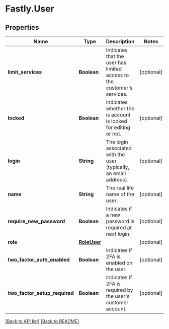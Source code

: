 # Fastly.User

## Properties

Name | Type | Description | Notes
------------ | ------------- | ------------- | -------------
**limit_services** | **Boolean** | Indicates that the user has limited access to the customer&#39;s services. | [optional] 
**locked** | **Boolean** | Indicates whether the is account is locked for editing or not. | [optional] 
**login** | **String** | The login associated with the user (typically, an email address). | [optional] 
**name** | **String** | The real life name of the user. | [optional] 
**require_new_password** | **Boolean** | Indicates if a new password is required at next login. | [optional] 
**role** | [**RoleUser**](RoleUser.md) |  | [optional] 
**two_factor_auth_enabled** | **Boolean** | Indicates if 2FA is enabled on the user. | [optional] 
**two_factor_setup_required** | **Boolean** | Indicates if 2FA is required by the user&#39;s customer account. | [optional] 



[[Back to API list]](../../README.md#endpoints) [[Back to README]](../../README.md)
